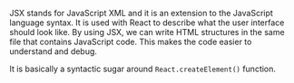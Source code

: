 JSX stands for JavaScript XML and it is an extension to the JavaScript language syntax. It is used with React to describe what the user interface should look like. By using JSX, we can write HTML structures in the same file that contains JavaScript code. This makes the code easier to understand and debug.

It is basically a syntactic sugar around `React.createElement()` function.